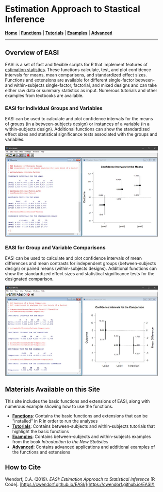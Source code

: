 # Estimation Approach to Stastical Inference

[**Home**](EASI) | 
[**Functions**](./A-Functions) | 
[**Tutorials**](./B-Tutorials) | 
[**Examples**](./C-Examples) | 
[**Advanced**](./D-Advanced)

---

## Overview of EASI

EASI is a set of fast and flexible scripts for R that implement features of [estimation statistics](https://en.wikipedia.org/wiki/Estimation_statistics "Estimation Stats on Wikipedia"). These functions calculate, test, and plot confidence intervals for means, mean comparisons, and standardized effect sizes. Functions and extensions are available for different single-factor between- and within-subjects single-factor, factorial, and mixed designs and can take either raw data or summary statistics as input. Numerous tutorials and other examples from textbooks are available.

### EASI for Individual Groups and Variables

EASI can be used to calculate and plot confidence intervals for the means of groups (in a between-subjects design) or instances of a variable (in a within-subjects design). Additional functions can show the standardized effect sizes and statistical significance tests associated with the groups and variables.

![EASI Means Screenshot](easiMeans.jpg)

### EASI for Group and Variable Comparisons

EASI can be used to calculate and plot confidence intervals of mean differences and mean contrasts for independent groups (between-subjects design) or paired means (within-subjects designs). Additional functions can show the standardized effect sizes and statistical significance tests for the designated comparison. 

![EASI Difference Screenshot](easiDifference.jpg)

## Materials Available on this Site

This site includes the basic functions and extensions of EASI, along with numerous example showing how to use the functions.

- [**Functions**](./A-Functions): Contains the basic functions and extensions that can be "installed" in R in order to run the analyses
- [**Tutorials**](./B-Tutorials): Contains between-subjects and within-subjects tutorials that highlight the basic functions
- [**Examples**](./C-Examples): Contains between-subjects and within-subjects examples from the book _Introduction to the New Statistics_
- [**Advanced**](./D-Advanced): Contains advanced applications and additional examples of the functions and extensions

## How to Cite

Wendorf, C.A. (2019). _EASI: Estimation Approach to Statistical Inference_ [R Code]. [https://cwendorf.github.io/EASI/](https://cwendorf.github.io/EASI/)
